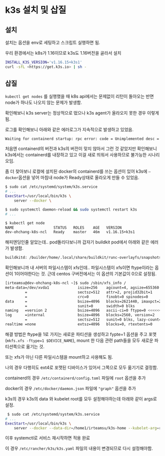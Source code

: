 # k3s 설치 및 삽질

## 설치

설치는 옵션을 env로 세팅하고 스크립트 실행하면 됨.

우리 환경에서는 k8s가 1.16이므로 k3s도 1.16버전을 골라서 설치

```bash
INSTALL_K3S_VERSION='v1.16.15+k3s1'
curl -sfL <https://get.k3s.io> | sh -
```

## 삽질

`kubectl get nodes` 를 실행했을 때 k8s api에서는 문제없이 리턴이 돌아오는 반면 node가 하나도 나오지 않는 문제가 발생함.

확인해보니 k3s server는 정상적으로 떴으나 k3s agent가 올라오지 못한 경우 이렇게 됨.

로그를 확인해보니 아래와 같은 에러로그가 지속적으로 발생하고 있었음.

```bash
Waiting for containerd startup: rpc error: code = Unimplemented desc = unknown service runtime.v1alpha2.RuntimeService
```

처음엔 containerd의 버전과 k3s의 버전이 맞지 않아서 그런 것 같았지만 확인해보니 k3s에서는 containerd를 내장하고 있고 이걸 새로 띄워서 사용하므로 불가능한 시나리오임.

좀 더 찾아보니 로컬에 설치된 docker의 containerd를 쓰는 옵션이 있어 k3s에 `—docker`옵션을 넣어 마침내 node가 Ready상태로 올라오게 만들 수 있었음.

```bash
$ sudo cat /etc/systemd/system/k3s.service
# ...
ExecStart=/usr/local/bin/k3s \
    server --docker \

$ sudo systemctl daemon-reload && sudo systemctl restart k3s
# ...

$ kubectl get node
NAME                  STATUS   ROLES    AGE   VERSION
dev-ohchang-k8s-ncl   Ready    master   46m   v1.16.15+k3s1
```

해피엔딩인줄 알았는데.. pod돌리다보니까 갑자기 buildkit pod에서 아래와 같은 에러가 발생함.

```bash
buildkitd: /builder/home/.local/share/buildkit/runc-overlayfs/snapshots does not support d_type. If the backing filesystem is xfs, please reformat with ftype=1 to enable d_type support
```

확인해보니까 내 서버의 파일시스템이 xfs인데.. 파일시스템이 xfs이면 ftype이라는 옵션이 1이어야한다는 것. 근데 centos 구버전에서는 이 옵션의 기본값이 0으로 설정됨.

```bash
[irteamsu@dev-ohchang-k8s-ncl ~]$ sudo /sbin/xfs_info /
meta-data=/dev/xvda1             isize=256    agcount=4, agsize=655360 blks
         =                       sectsz=512   attr=2, projid32bit=1
         =                       crc=0        finobt=0 spinodes=0
data     =                       bsize=4096   blocks=2621440, imaxpct=25
         =                       sunit=0      swidth=0 blks
naming   =version 2              bsize=4096   ascii-ci=0 ftype=0 <<<<<<<<< 이 부분
log      =internal               bsize=4096   blocks=2560, version=2
         =                       sectsz=512   sunit=0 blks, lazy-count=1
realtime =none                   extsz=4096   blocks=0, rtextents=0
```

해결 방법은 ftype을 1로 가지는 새로운 파티션을 생성하고 fypte=1 옵션을 주고 포맷(`mkfs.xfs -ftype=1 $DEVICE_NAME`), mount 한 다음 관련 path들을 모두 새로운 파티션쪽으로 옮기는 것.

또는 xfs가 아닌 다른 파일시스템을 mount하고 사용해도 됨.

나의 경우 다행히도 ext4로 포맷된 디바이스가 있어서 그쪽으로 모두 옮기기로 결정함.

containerd의 경우 `/etc/containerd/config.toml` 파일에 `root` 옵션을 추가

docker의 경우 `/etc/docker/daemon.json` 파일에 `"graph"` 옵션을 추가

k3s의 경우 k3s의 data 와 kubelet root를 모두 설정해야하는데 아래와 같이 args로 설정.

```bash
 $ sudo cat /etc/systemd/system/k3s.service
# ...
ExecStart=/usr/local/bin/k3s \
    server --docker --data-dir=/home1/irteamsu/k3s-home --kubelet-arg=root-dir=/home1/irteamsu/kubelet-home \
```

이후 systemctl로 서비스 재시작하면 적용 완료

이 경우 `/etc/rancher/k3s/k3s.yaml` 파일의 내용이 변경되므로 다시 설정해야함.
